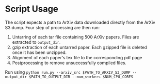 # Script Usage

The script expects a path to ArXiv data downloaded directly from the ArXiv S3 dump. Four step of processing are then run:

1. Untarring of each tar file containing 500 ArXiv papers. Files are extracted to `output_dir`.
2. gzip extraction of each untarred paper. Each gzipped file is deleted once it has been unzipped.
3. Alignment of each paper's tex file to the corresponding pdf page
4. Postprocessing to remove unsuccessfully compiled files.

Run using `python run.py --arxiv_src $PATH_TO_ARXIV_S3_DUMP --output_dir $PATH_TO_OUTPUT_DIR --num_workers $NUM_CPU_CORES`
